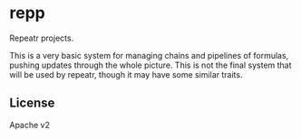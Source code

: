 repp
====

Repeatr projects.

This is a very basic system for managing chains and pipelines of formulas, pushing updates through the whole picture.
This is not the final system that will be used by repeatr, though it may have some similar traits.


License
-------

Apache v2
